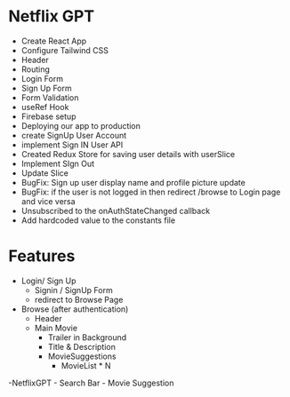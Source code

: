 # Netflix GPT
- Create React App
- Configure Tailwind CSS
- Header
- Routing
- Login Form
- Sign Up Form
- Form Validation
- useRef Hook
- Firebase setup
- Deploying our app to production
- create SignUp User Account
- implement Sign IN User API
- Created Redux Store for saving user details with userSlice
- Implement SIgn Out
- Update Slice
- BugFix: Sign up user display name and profile picture update
- BugFix: if the user is not logged in then redirect /browse to Login page and vice versa
- Unsubscribed to the onAuthStateChanged callback
- Add hardcoded value to the constants file
# Features
- Login/ Sign Up
    - Signin / SignUp Form
    - redirect to Browse Page
- Browse (after authentication)
    - Header
    - Main Movie
        - Trailer in Background
        - Title & Description
        - MovieSuggestions
            - MovieList * N

-NetflixGPT
    - Search Bar
    - Movie Suggestion